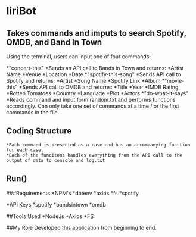 # **liriBot**

## Takes commands and imputs to search Spotify, OMDB, and Band In Town 

Using the terminal, users can input one of four commands: 

*"concert-this"
    *Sends an API call to Bands in Town and returns: 
        *Artist Name
        *Venue
        *Location
        *Date
*"spotify-this-song"
    *Sends API call to Spotify and returns:
        *Artist
        *Song Name
        *Spotify Link
        *Album
*"movie-this"
    *Sends API call to OMDB and returns: 
        *Title
        *Year
        *IMDB Rating
        *Rotten Tomatoes
        *Country
        *Language
        *Plot
        *Actors
*"do-what-it-says" 
    *Reads command and input form random.txt and performs functions accordingly. Can only take one set of commands at a time / or the first commands in the file. 


## Coding Structure
    *Each command is presented as a case and has an accompanying function for each case.
    *Each of the funcitons handles everything from the API call to the output of data to console and log.txt

## Run()
###Requirements 
*NPM's 
    *dotenv
    *axios
    *fs
    *spotify

*API Keys
    *spotify
    *bandsintown
    *omdb

##Tools Used 
    *Node.js
    *Axios
    *FS

##My Role
Developed this application from beginning to end. 